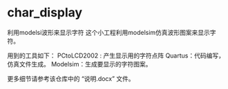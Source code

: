 # char_display
利用modelsi波形来显示字符
这个小工程利用modelsim仿真波形图案来显示字符。

用到的工具如下：
PCtoLCD2002 : 产生显示用的字符点阵
Quartus：代码编写，仿真文件生成。
Modelsim：生成要显示的字符图案。

更多细节请参考该仓库中的 “说明.docx”  文件。
